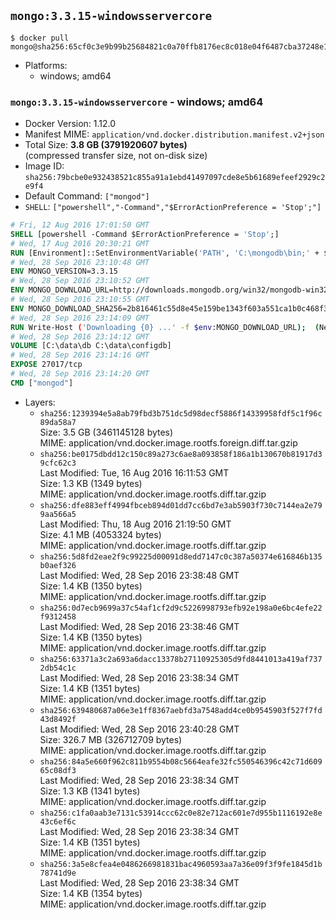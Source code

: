 ## `mongo:3.3.15-windowsservercore`

```console
$ docker pull mongo@sha256:65cf0c3e9b99b25684821c0a70ffb8176ec8c018e04f6487cba37248e1ec3c28
```

-	Platforms:
	-	windows; amd64

### `mongo:3.3.15-windowsservercore` - windows; amd64

-	Docker Version: 1.12.0
-	Manifest MIME: `application/vnd.docker.distribution.manifest.v2+json`
-	Total Size: **3.8 GB (3791920607 bytes)**  
	(compressed transfer size, not on-disk size)
-	Image ID: `sha256:79bcbe0e932438521c855a91a1ebd41497097cde8e5b61689efeef2929c2e9f4`
-	Default Command: `["mongod"]`
-	`SHELL`: `["powershell","-Command","$ErrorActionPreference = 'Stop';"]`

```dockerfile
# Fri, 12 Aug 2016 17:01:50 GMT
SHELL [powershell -Command $ErrorActionPreference = 'Stop';]
# Wed, 17 Aug 2016 20:30:21 GMT
RUN [Environment]::SetEnvironmentVariable('PATH', 'C:\mongodb\bin;' + $env:PATH, [EnvironmentVariableTarget]::Machine);
# Wed, 28 Sep 2016 23:10:48 GMT
ENV MONGO_VERSION=3.3.15
# Wed, 28 Sep 2016 23:10:52 GMT
ENV MONGO_DOWNLOAD_URL=http://downloads.mongodb.org/win32/mongodb-win32-x86_64-2008plus-ssl-3.3.15-signed.msi
# Wed, 28 Sep 2016 23:10:55 GMT
ENV MONGO_DOWNLOAD_SHA256=2b816461c55d8e45e159be1343f603a551ca1b0c468f30028c6fa25d2308e5eb
# Wed, 28 Sep 2016 23:14:09 GMT
RUN Write-Host ('Downloading {0} ...' -f $env:MONGO_DOWNLOAD_URL); 	(New-Object System.Net.WebClient).DownloadFile($env:MONGO_DOWNLOAD_URL, 'mongo.msi'); 		Write-Host ('Verifying sha256 ({0}) ...' -f $env:MONGO_DOWNLOAD_SHA256); 	if ((Get-FileHash mongo.msi -Algorithm sha256).Hash -ne $env:MONGO_DOWNLOAD_SHA256) { 		Write-Host 'FAILED!'; 		exit 1; 	}; 		Write-Host 'Installing ...'; 	Start-Process msiexec -Wait 		-ArgumentList @( 			'/i', 			'mongo.msi', 			'/quiet', 			'/qn', 			'INSTALLLOCATION=C:\mongodb', 			'ADDLOCAL=all' 		); 		Write-Host 'Verifying install ...'; 	Write-Host '  mongo --version'; mongo --version; 	Write-Host '  mongod --version'; mongod --version; 		Write-Host 'Removing ...'; 	Remove-Item mongo.msi -Force; 		Write-Host 'Complete.';
# Wed, 28 Sep 2016 23:14:12 GMT
VOLUME [C:\data\db C:\data\configdb]
# Wed, 28 Sep 2016 23:14:16 GMT
EXPOSE 27017/tcp
# Wed, 28 Sep 2016 23:14:20 GMT
CMD ["mongod"]
```

-	Layers:
	-	`sha256:1239394e5a8ab79fbd3b751dc5d98decf5886f14339958fdf5c1f96c89da58a7`  
		Size: 3.5 GB (3461145128 bytes)  
		MIME: application/vnd.docker.image.rootfs.foreign.diff.tar.gzip
	-	`sha256:be0175dbdd12c150c89a273c6ae8a093858f186a1b130670b81917d39cfc62c3`  
		Last Modified: Tue, 16 Aug 2016 16:11:53 GMT  
		Size: 1.3 KB (1349 bytes)  
		MIME: application/vnd.docker.image.rootfs.diff.tar.gzip
	-	`sha256:dfe883eff4994fbceb894d01dd7cc6bd7e3ab5903f730c7144ea2e799aa566a5`  
		Last Modified: Thu, 18 Aug 2016 21:19:50 GMT  
		Size: 4.1 MB (4053324 bytes)  
		MIME: application/vnd.docker.image.rootfs.diff.tar.gzip
	-	`sha256:5d8fd2eae2f9c99225d00091d8edd7147c0c387a50374e616846b135b0aef326`  
		Last Modified: Wed, 28 Sep 2016 23:38:48 GMT  
		Size: 1.4 KB (1350 bytes)  
		MIME: application/vnd.docker.image.rootfs.diff.tar.gzip
	-	`sha256:0d7ecb9699a37c54af1cf2d9c5226998793efb92e198a0e6bc4efe22f9312458`  
		Last Modified: Wed, 28 Sep 2016 23:38:46 GMT  
		Size: 1.4 KB (1350 bytes)  
		MIME: application/vnd.docker.image.rootfs.diff.tar.gzip
	-	`sha256:63371a3c2a693a6dacc13378b27110925305d9fd8441013a419af7372db54c1c`  
		Last Modified: Wed, 28 Sep 2016 23:38:34 GMT  
		Size: 1.4 KB (1351 bytes)  
		MIME: application/vnd.docker.image.rootfs.diff.tar.gzip
	-	`sha256:639480687a06e3e1ff8367aebfd3a7548add4ce0b9545903f527f7fd43d8492f`  
		Last Modified: Wed, 28 Sep 2016 23:40:28 GMT  
		Size: 326.7 MB (326712709 bytes)  
		MIME: application/vnd.docker.image.rootfs.diff.tar.gzip
	-	`sha256:84a5e660f962c811b9554b08c5664eafe32fc550546396c42c71d60965c08df3`  
		Last Modified: Wed, 28 Sep 2016 23:38:34 GMT  
		Size: 1.3 KB (1341 bytes)  
		MIME: application/vnd.docker.image.rootfs.diff.tar.gzip
	-	`sha256:c1fa0aab3e7131c53914ccc62c0e82e712ac601e7d955b1116192e8e43c6ef6c`  
		Last Modified: Wed, 28 Sep 2016 23:38:34 GMT  
		Size: 1.4 KB (1351 bytes)  
		MIME: application/vnd.docker.image.rootfs.diff.tar.gzip
	-	`sha256:3a5e8cfea4e0486266981831bac4960593aa7a36e09f3f9fe1845d1b78741d9e`  
		Last Modified: Wed, 28 Sep 2016 23:38:34 GMT  
		Size: 1.4 KB (1354 bytes)  
		MIME: application/vnd.docker.image.rootfs.diff.tar.gzip
